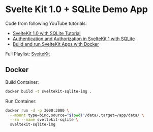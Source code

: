 # Svelte Kit 1.0 + SQLite Demo App

Code from following YouTube tutorials: 
  - [SvelteKit 1.0 with SQLite Tutorial](https://youtu.be/iO4VUbQ6ua4)
  - [Authentication and Authorization in SvelteKit 1 with SQLite](https://youtu.be/XRa-b5E7x8w)
  - [Build and run SvelteKit Apps with Docker](https://youtu.be/LwzoWuHjOWk)

Full Playlist: [SvelteKit](https://www.youtube.com/playlist?list=PLIyDDWd5rhaYwAiXQyonufcZgc_xOMtId)

## Docker

Build Container:

```sh
docker build -t sveltekit-sqlite-img .
```

Run Container:

```sh
docker run -d -p 3000:3000 \
  --mount type=bind,source="$(pwd)"/data/,target=/app/data/ \
  --rm --name sveltekit-sqlite \
  sveltekit-sqlite-img
```
